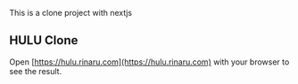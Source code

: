 This is a clone project with nextjs

## HULU Clone

Open [https://hulu.rinaru.com](https://hulu.rinaru.com) with your browser to see the result.

